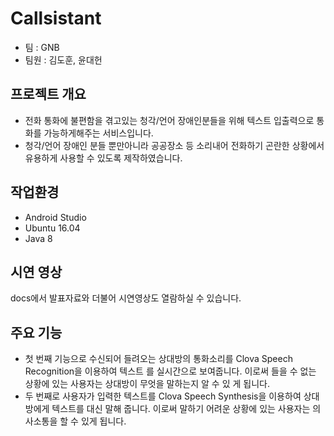 # Callsistant
* 팀 : GNB
* 팀원 : 김도훈, 윤대헌

## 프로젝트 개요
* 전화 통화에 불편함을 겪고있는 청각/언어 장애인분들을 위해 텍스트 입출력으로 통화를 가능하게해주는 서비스입니다.
* 청각/언어 장애인 분들 뿐만아니라 공공장소 등 소리내어 전화하기 곤란한 상황에서 유용하게 사용할 수 있도록 제작하였습니다.

## 작업환경
* Android Studio
* Ubuntu 16.04
* Java 8

## 시연 영상
docs에서 발표자료와 더불어 시연영상도 열람하실 수 있습니다.

## 주요 기능
* 첫 번째 기능으로 수신되어 들려오는 상대방의 통화소리를 Clova Speech Recognition을 이용하여 텍스트
를 실시간으로 보여줍니다. 이로써 들을 수 없는 상황에 있는 사용자는 상대방이 무엇을 말하는지 알 수 있
게 됩니다.
* 두 번째로 사용자가 입력한 텍스트를 Clova Speech Synthesis을 이용하여 상대방에게 텍스트를 대신 말해
줍니다. 이로써 말하기 어려운 상황에 있는 사용자는 의사소통을 할 수 있게 됩니다.
